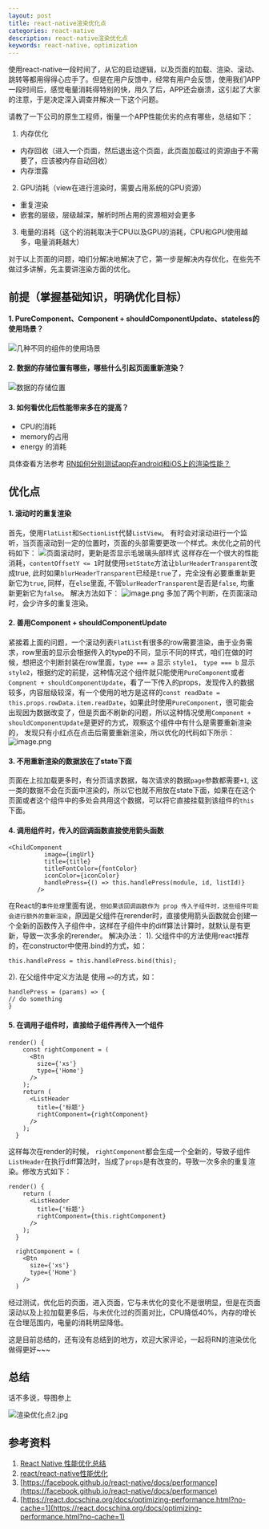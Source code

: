 ```yaml
---
layout: post
title: react-native渲染优化点
categories: react-native
description: react-native渲染优化点
keywords: react-native, optimization
---
```


使用react-native一段时间了，从它的启动逻辑，以及页面的加载、渲染、滚动、跳转等都用得得心应手了。但是在用户反馈中，经常有用户会反馈，使用我们APP一段时间后，感觉电量消耗得特别的快，用久了后，APP还会崩溃，这引起了大家的注意，于是决定深入调查并解决一下这个问题。

请教了一下公司的原生工程师，衡量一个APP性能优劣的点有哪些，总结如下：
1. 内存优化
  - 内存回收（进入一个页面，然后退出这个页面，此页面加载过的资源由于不需要了，应该被内存自动回收）
  - 内存泄露
2. GPU消耗（view在进行渲染时，需要占用系统的GPU资源）
  - 重复渲染
  - 嵌套的层级，层级越深，解析时所占用的资源相对会更多
3. 电量的消耗（这个的消耗取决于CPU以及GPU的消耗，CPU和GPU使用越多，电量消耗越大）

对于以上页面的问题，咱们分解决地解决了它，第一步是解决内存优化，在些先不做过多讲解，先主要讲渲染方面的优化。

## 前提（掌握基础知识，明确优化目标）
#### 1. PureComponent、Component + shouldComponentUpdate、stateless的使用场景？
![几种不同的组件的使用场景](https://upload-images.jianshu.io/upload_images/9418595-c971d6fb98176525.png?imageMogr2/auto-orient/strip%7CimageView2/2/w/1240)

#### 2. 数据的存储位置有哪些，哪些什么引起页面重新渲染？
![数据的存储位置](https://upload-images.jianshu.io/upload_images/9418595-b1a3d03a36d99137.png?imageMogr2/auto-orient/strip%7CimageView2/2/w/1240)

#### 3. 如何看优化后性能带来多在的提高？
- CPU的消耗
- memory的占用
- energy 的消耗

具体查看方法参考 [RN如何分别测试app在android和iOS上的渲染性能？](https://www.jianshu.com/p/f9e19f15598b)

## 优化点
#### 1. 滚动时的重复渲染
首先，使用`FlatList`和`SectionList`代替`ListView`。
有时会对滚动进行一个监听，当页面滚动到一定的位置时，页面的头部需要更改一个样式。未优化之前的代码如下：
![页面滚动时，更新是否显示毛玻璃头部样式](https://upload-images.jianshu.io/upload_images/9418595-04649c817a3a8bdf.png?imageMogr2/auto-orient/strip%7CimageView2/2/w/1240)
这样存在一个很大的性能消耗，`contentOffsetY <= 1`时就使用`setState`方法让`blurHeaderTransparent`改成true, 此时如果`blurHeaderTransparent`已经是`true`了，完全没有必要重重新更新它为`true`, 同样，在`else`里面, 不管`blurHeaderTransparent`是否是`false`, 均重新更新它为`false`。
解决方法如下：
![image.png](https://upload-images.jianshu.io/upload_images/9418595-709fb7d24e4a70b3.png?imageMogr2/auto-orient/strip%7CimageView2/2/w/1240)
多加了两个判断，在页面滚动时，会少许多的重复渲染。

#### 2. 善用Component + shouldComponentUpdate
紧接着上面的问题，一个滚动列表`FlatList`有很多的row需要渲染，由于业务需求，row里面的显示会根据传入的type的不同，显示不同的样式，咱们在做的时候，想把这个判断封装在row里面，`type === a` 显示 `style1`， `type === b` 显示`style2`，根据约定的前提，这种情况这个组件就只能使用`PureComponent`或者`Compnent + shouldComponentUpdate`，看了一下传入的props，发现传入的数据较多，内容层级较深，有一个使用的地方是这样的`const readDate = this.props.rowData.item.readDate`，如果此时使用`PureComponent`，很可能会出现因为数据改变了，但是页面不刷新的问题，所以这种情况使用`Component + shouldComponentUpdate`是更好的方式，观察这个组件中有什么是需要重新渲染的， 发现只有小红点在点击后需要重新渲染，所以优化的代码如下所示：
![image.png](https://upload-images.jianshu.io/upload_images/9418595-834f74ca23ee8498.png?imageMogr2/auto-orient/strip%7CimageView2/2/w/1240)

#### 3. 不用重新渲染的数据放在了state下面
页面在上拉加载更多时，有分页请求数据，每次请求的数据`page`参数都需要`+1`, 这一类的数据不会在页面中渲染的，所以它也就不用放在state下面，如果在在这个页面或者这个组件中的多处会共用这个数据，可以将它直接挂载到该组件的`this`下面。

#### 4. 调用组件时，传入的回调函数直接使用箭头函数
```
<ChildComponent
          image={imgUrl}
          title={title}
          titleFontColor={fontColor}
          iconColor={iconColor}
          handlePress={() => this.handlePress(module, id, listId)}
        />
```
在React的`事件处理`里面有说，`但如果该回调函数作为 prop 传入子组件时，这些组件可能会进行额外的重新渲染`，原因是父组件在rerender时，直接使用箭头函数就会创建一个全新的函数传入子组件中，这样在子组件中的diff算法计算时，就默认是有更新，导致一次多余的rerender。
解决办法：
1). 父组件中的方法使用react推荐的，在constructor中使用.bind的方式，如：
```
this.handlePress = this.handlePress.bind(this);
```
2). 在父组件中定义方法是 使用 `=>`的方式，如：
 ```
handlePress = (params) => {
// do something
}
```

#### 5. 在调用子组件时，直接给子组件再传入一个组件
```
render() {
    const rightComponent = (
      <Btn
        size={'xs'}
        type={'Home'}
      />
    );
    return (
      <ListHeader
        title={'标题'}
        rightComponent={rightComponent}
      />
    );
  }
```
这样每次在render的时候， `rightComponent`都会生成一个全新的，导致子组件`ListHeader`在执行diff算法时，当成了`props`是有改变的，导致一次多余的重复渲染。修改方式如下：
```
render() {
    return (
      <ListHeader
        title={'标题'}
        rightComponent={this.rightComponent}
      />
    );
  }

  rightComponent = (
    <Btn
      size={'xs'}
      type={'Home'}
    />
  )
```

经过测试，优化后的页面，进入页面，它与未优化的变化不是很明显，但是在页面滚动以及上拉加载更多后，与未优化过的页面对比，CPU降低40%，内存的增长在合理范围内，电量的消耗明显降低。

这是目前总结的，还有没有总结到的地方，欢迎大家评论，一起将RN的渲染优化做得更好~~~

## 总结
话不多说，导图参上

![渲染优化点2.jpg](https://upload-images.jianshu.io/upload_images/9418595-8533b85578ca52ff.jpg?imageMogr2/auto-orient/strip%7CimageView2/2/w/1240)

## 参考资料
1. [React Native 性能优化总结](https://github.com/amandakelake/blog/issues/49)
2. [react/react-native性能优化](https://juejin.im/post/5c12040de51d4556400a9cce)
3. [https://facebook.github.io/react-native/docs/performance](https://facebook.github.io/react-native/docs/performance)
4. [https://react.docschina.org/docs/optimizing-performance.html?no-cache=1](https://react.docschina.org/docs/optimizing-performance.html?no-cache=1)



